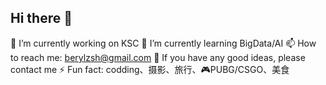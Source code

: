 ## Hi there 👋

<!--
**upczsh/upczsh** is a ✨ _special_ ✨ repository because its `README.md` (this file) appears on your GitHub profile.

Here are some ideas to get you started:

-->
🔭 I’m currently working on KSC
🌱 I’m currently learning BigData/AI
📫 How to reach me: berylzsh@gmail.com
💬 If you have any good ideas, please contact me
⚡ Fun fact: codding、摄影、旅行、🎮PUBG/CSGO、美食
 <!--
 👯 I’m looking to collaborate on ...
 🤔 I’m looking for help with ...
 💬 Ask me about ...
 😄 Pronouns: ...
⚡ Fun fact: ... -->

